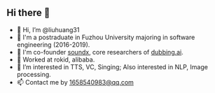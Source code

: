 ## Hi there 👋
- 👋 Hi, I’m @liuhuang31
- 🏫 I'm a postraduate in Fuzhou University majoring in software engineering (2016-2019).
- 🔭 I'm co-founder [soundx](https://www.soundx.cn/), core researchers of [dubbing.ai](https://dubbing.tech/).
- 💼 Worked at rokid, alibaba.
- 👀 I’m interested in TTS, VC, Singing; Also interested in NLP, Image processing.
- 📫 Contact me by 1658540983@qq.com
